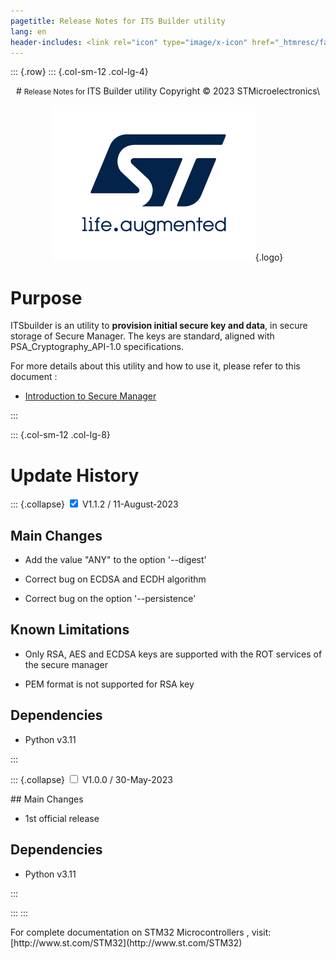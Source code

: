 ```yaml
---
pagetitle: Release Notes for ITS Builder utility
lang: en
header-includes: <link rel="icon" type="image/x-icon" href="_htmresc/favicon.png" />
---
```


::: {.row}
::: {.col-sm-12 .col-lg-4}

<center>
# <small>Release Notes for </small> ITS Builder utility
Copyright &copy; 2023 STMicroelectronics\

[![ST logo](_htmresc/st_logo.png)](https://www.st.com){.logo}
</center>


# Purpose

ITSbuilder is an utility to **provision initial secure key and data**, in secure storage of Secure Manager.
The keys are standard, aligned with PSA_Cryptography_API-1.0 specifications.

For more details about this utility and how to use it, please refer to this document :

- [Introduction to Secure Manager](https://wiki.st.com/stm32mcu/wiki/Security:Secure_Manager)

:::

::: {.col-sm-12 .col-lg-8}
# Update History

::: {.collapse}
<input type="checkbox" id="collapse-section2" checked aria-hidden="true">
<label for="collapse-section2">V1.1.2 / 11-August-2023</label>
<div>

## Main Changes

  - Add the value "ANY" to the option '--digest'

  - Correct bug on ECDSA and ECDH algorithm

  - Correct bug on the option '--persistence'

## Known Limitations

  - Only RSA, AES and ECDSA keys are supported with the ROT services of the secure manager

  - PEM format is not supported for RSA key


## Dependencies

- Python v3.11

</div>
:::

::: {.collapse}
<input type="checkbox" id="collapse-section1" aria-hidden="true">
<label for="collapse-section1">V1.0.0 / 30-May-2023</label>
<div>
## Main Changes

- 1st official release

## Dependencies

- Python v3.11

</div>
:::

:::
:::

<footer class="sticky">
For complete documentation on STM32 Microcontrollers ,
visit: [http://www.st.com/STM32](http://www.st.com/STM32)
</footer>
